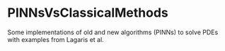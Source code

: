 # PINNsVsClassicalMethods
Some implementations of old and new algorithms (PINNs) to solve PDEs with examples from Lagaris et al.
